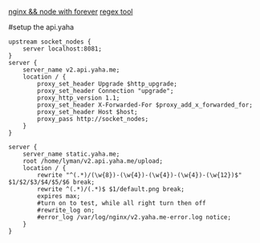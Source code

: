 [nginx && node with forever](https://cnodejs.org/topic/5059ce39fd37ea6b2f07e1a3)
[regex tool](http://tool.chinaz.com/regex/)




#setup the api.yaha
```
upstream socket_nodes {
    server localhost:8081;
}
server {
    server_name v2.api.yaha.me;
    location / {
        proxy_set_header Upgrade $http_upgrade;
        proxy_set_header Connection "upgrade";
        proxy_http_version 1.1;
        proxy_set_header X-Forwarded-For $proxy_add_x_forwarded_for;
        proxy_set_header Host $host;
        proxy_pass http://socket_nodes;
    }
}

server {
    server_name static.yaha.me;
    root /home/lyman/v2.api.yaha.me/upload;
    location / {
        rewrite "^(.*)/(\w{8})-(\w{4})-(\w{4})-(\w{4})-(\w{12})$" $1/$2/$3/$4/$5/$6 break;
        rewrite ^(.*)/(.*)$ $1/default.png break;
        expires max;
        #turn on to test, while all right turn then off
        #rewrite_log on;
        #error_log /var/log/nginx/v2.yaha.me-error.log notice;
    }
}
```